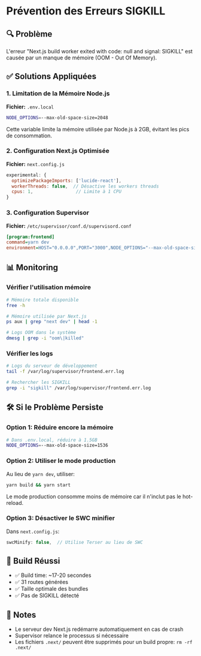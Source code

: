 # Prévention des Erreurs SIGKILL

## 🔍 Problème
L'erreur "Next.js build worker exited with code: null and signal: SIGKILL" est causée par un manque de mémoire (OOM - Out Of Memory).

## ✅ Solutions Appliquées

### 1. Limitation de la Mémoire Node.js
**Fichier:** `.env.local`
```bash
NODE_OPTIONS=--max-old-space-size=2048
```
Cette variable limite la mémoire utilisée par Node.js à 2GB, évitant les pics de consommation.

### 2. Configuration Next.js Optimisée
**Fichier:** `next.config.js`
```javascript
experimental: {
  optimizePackageImports: ['lucide-react'],
  workerThreads: false,  // Désactive les workers threads
  cpus: 1,                // Limite à 1 CPU
}
```

### 3. Configuration Supervisor
**Fichier:** `/etc/supervisor/conf.d/supervisord.conf`
```ini
[program:frontend]
command=yarn dev
environment=HOST="0.0.0.0",PORT="3000",NODE_OPTIONS="--max-old-space-size=2048"
```

## 📊 Monitoring

### Vérifier l'utilisation mémoire
```bash
# Mémoire totale disponible
free -h

# Mémoire utilisée par Next.js
ps aux | grep "next dev" | head -1

# Logs OOM dans le système
dmesg | grep -i "oom\|killed"
```

### Vérifier les logs
```bash
# Logs du serveur de développement
tail -f /var/log/supervisor/frontend.err.log

# Rechercher les SIGKILL
grep -i "sigkill" /var/log/supervisor/frontend.err.log
```

## 🛠️ Si le Problème Persiste

### Option 1: Réduire encore la mémoire
```bash
# Dans .env.local, réduire à 1.5GB
NODE_OPTIONS=--max-old-space-size=1536
```

### Option 2: Utiliser le mode production
Au lieu de `yarn dev`, utiliser:
```bash
yarn build && yarn start
```
Le mode production consomme moins de mémoire car il n'inclut pas le hot-reload.

### Option 3: Désactiver le SWC minifier
Dans `next.config.js`:
```javascript
swcMinify: false,  // Utilise Terser au lieu de SWC
```

## 🎯 Build Réussi
- ✅ Build time: ~17-20 secondes
- ✅ 31 routes générées
- ✅ Taille optimale des bundles
- ✅ Pas de SIGKILL détecté

## 📝 Notes
- Le serveur dev Next.js redémarre automatiquement en cas de crash
- Supervisor relance le processus si nécessaire
- Les fichiers `.next/` peuvent être supprimés pour un build propre: `rm -rf .next/`
